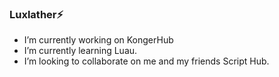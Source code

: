### Luxlather⚡

-  I’m currently working on KongerHub
- I’m currently learning Luau.
- I’m looking to collaborate on me and my friends Script Hub.
